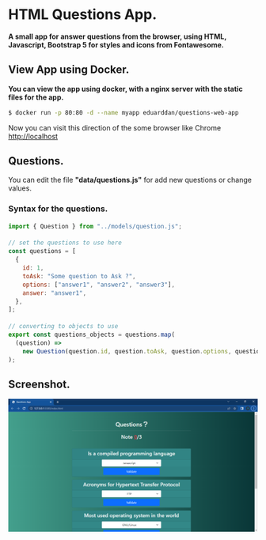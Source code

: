 # HTML Questions App.

**A small app for answer questions from the browser, using HTML, Javascript, Bootstrap 5 for styles and icons from Fontawesome.**

## View App using Docker.

**You can view the app using docker, with a nginx server with the static files for the app.**

```bash
$ docker run -p 80:80 -d --name myapp eduarddan/questions-web-app
```

Now you can visit this direction of the some browser like Chrome <a href="http://localhost" target="_blank" rel="noreferrer">http://localhost</a>

## Questions.

You can edit the file **"data/questions.js"** for add new questions or change values.

### Syntax for the questions.

```js
import { Question } from "../models/question.js";

// set the questions to use here
const questions = [
  {
    id: 1,
    toAsk: "Some question to Ask ?",
    options: ["answer1", "answer2", "answer3"],
    answer: "answer1",
  },
];

// converting to objects to use
export const questions_objects = questions.map(
  (question) =>
    new Question(question.id, question.toAsk, question.options, question.answer)
);
```

## Screenshot.

![screenshot](./doc/screenshots/principal.png)
